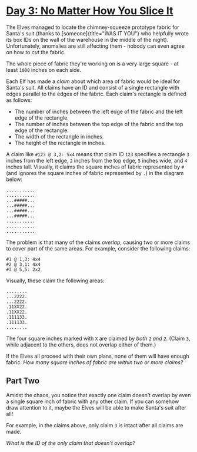 # [Day 3: No Matter How You Slice It](https://adventofcode.com/2018/day/3)

The Elves managed to locate the chimney-squeeze prototype fabric for Santa\'s
suit (thanks to [someone]{title="WAS IT YOU"} who helpfully wrote its box IDs
on the wall of the warehouse in the middle of the night). Unfortunately,
anomalies are still affecting them - nobody can even agree on how to *cut* the
fabric.

The whole piece of fabric they\'re working on is a very large square - at least
`1000` inches on each side.

Each Elf has made a *claim* about which area of fabric would be ideal for
Santa\'s suit. All claims have an ID and consist of a single rectangle with
edges parallel to the edges of the fabric. Each claim\'s rectangle is defined
as follows:

-   The number of inches between the left edge of the fabric and the
    left edge of the rectangle.
-   The number of inches between the top edge of the fabric and the top
    edge of the rectangle.
-   The width of the rectangle in inches.
-   The height of the rectangle in inches.

A claim like `#123 @ 3,2: 5x4` means that claim ID `123` specifies a rectangle
`3` inches from the left edge, `2` inches from the top edge, `5` inches wide,
and `4` inches tall. Visually, it claims the square inches of fabric
represented by `#` (and ignores the square inches of fabric represented by `.`)
in the diagram below:

    ...........
    ...........
    ...#####...
    ...#####...
    ...#####...
    ...#####...
    ...........
    ...........
    ...........

The problem is that many of the claims *overlap*, causing two or more claims to
cover part of the same areas. For example, consider the following claims:

    #1 @ 1,3: 4x4
    #2 @ 3,1: 4x4
    #3 @ 5,5: 2x2

Visually, these claim the following areas:

    ........
    ...2222.
    ...2222.
    .11XX22.
    .11XX22.
    .111133.
    .111133.
    ........

The four square inches marked with `X` are claimed by *both `1` and `2`*.
(Claim `3`, while adjacent to the others, does not overlap either of them.)

If the Elves all proceed with their own plans, none of them will have enough
fabric. *How many square inches of fabric are within two or more claims?*

## Part Two

Amidst the chaos, you notice that exactly one claim doesn\'t overlap by even a
single square inch of fabric with any other claim. If you can somehow draw
attention to it, maybe the Elves will be able to make Santa\'s suit after all!

For example, in the claims above, only claim `3` is intact after all claims are
made.

*What is the ID of the only claim that doesn\'t overlap?*
